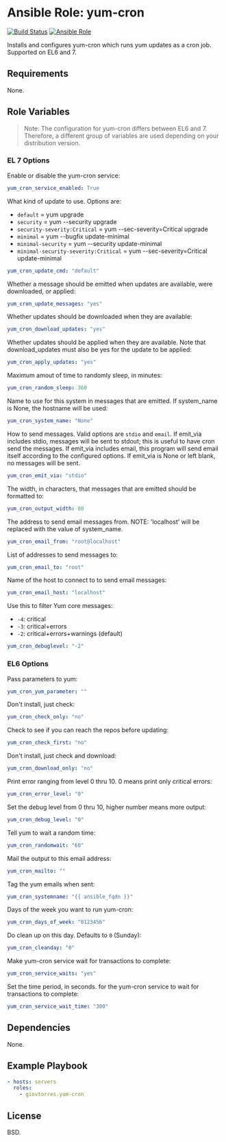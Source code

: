 # Ansible Role: yum-cron

[![Build Status](https://travis-ci.org/giovtorres/ansible-role-yum-cron.svg?branch=master)](https://travis-ci.org/giovtorres/ansible-role-yum-cron)
[![Ansible Role](https://img.shields.io/ansible/role/19491.svg)](https://galaxy.ansible.com/giovtorres/yum-cron/)

Installs and configures yum-cron which runs yum updates as a cron job.
Supported on EL6 and 7.

## Requirements

None.

## Role Variables

> Note: The configuration for yum-cron differs between EL6 and 7.  Therefore, a
> different group of variables are used depending on your distribution version.

### EL 7 Options

Enable or disable the yum-cron service:

```yaml
yum_cron_service_enabled: True
```

What kind of update to use.  Options are:

- `default`                            = yum upgrade
- `security`                           = yum --security upgrade
- `security-severity:Critical`         = yum --sec-severity=Critical upgrade
- `minimal`                            = yum --bugfix update-minimal
- `minimal-security`                   = yum --security update-minimal
- `minimal-security-severity:Critical` = yum --sec-severity=Critical update-minimal

```yaml
yum_cron_update_cmd: "default"
```

Whether a message should be emitted when updates are available, were
downloaded, or applied:

```yaml
yum_cron_update_messages: "yes"
```

Whether updates should be downloaded when they are available:

```yaml
yum_cron_download_updates: "yes"
```

Whether updates should be applied when they are available.  Note that
download_updates must also be yes for the update to be applied:

```yaml
yum_cron_apply_updates: "yes"
```

Maximum amout of time to randomly sleep, in minutes:

```yaml
yum_cron_random_sleep: 360
```

Name to use for this system in messages that are emitted.  If system_name is
None, the hostname will be used:

```yaml
yum_cron_system_name: "None"
```

How to send messages.  Valid options are `stdio` and `email`.  If emit_via includes
stdio, messages will be sent to stdout; this is useful to have cron send the
messages.  If emit_via includes email, this program will send email itself
according to the configured options.  If emit_via is None or left blank, no
messages will be sent.

```yaml
yum_cron_emit_via: "stdio"
```

The width, in characters, that messages that are emitted should be formatted to:

```yaml
yum_cron_output_width: 80
```

The address to send email messages from. NOTE: 'localhost' will be replaced
with the value of system_name.

```yaml
yum_cron_email_from: "root@localhost"
```

List of addresses to send messages to:

```yaml
yum_cron_email_to: "root"
```

Name of the host to connect to to send email messages:

```yaml
yum_cron_email_host: "localhost"
```

Use this to filter Yum core messages:

- `-4`: critical
- `-3`: critical+errors
- `-2`: critical+errors+warnings (default)

```yaml
yum_cron_debuglevel: "-2"
```

### EL6 Options

Pass parameters to yum:

```yaml
yum_cron_yum_parameter: ""
```

Don't install, just check:

```yaml
yum_cron_check_only: "no"
```

Check to see if you can reach the repos before updating:

```yaml
yum_cron_check_first: "no"
```

Don't install, just check and download:

```yaml
yum_cron_download_only: "no"
```

Print error ranging from level 0 thru 10.  0 means print only critical errors:

```yaml
yum_cron_error_level: "0"
```

Set the debug level from 0 thru 10, higher number means more output:

```yaml
yum_cron_debug_level: "0"
```

Tell yum to wait a random time:

```yaml
yum_cron_randomwait: "60"
```

Mail the output to this email address:

```yaml
yum_cron_mailto: ""
```

Tag the yum emails when sent:

```yaml
yum_cron_systemname: "{{ ansible_fqdn }}"
```

Days of the week you want to run yum-cron:

```yaml
yum_cron_days_of_week: "0123456"
```

Do clean up on this day.  Defaults to `0` (Sunday):

```yaml
yum_cron_cleanday: "0"
```

Make yum-cron service wait for transactions to complete:

```yaml
yum_cron_service_waits: "yes"
```

Set the time period, in seconds. for the yum-cron service to wait for
transactions to complete:

```yaml
yum_cron_service_wait_time: "300"
```

## Dependencies

None.

## Example Playbook

```yaml
- hosts: servers
  roles:
    - giovtorres.yum-cron
```

## License

BSD.
